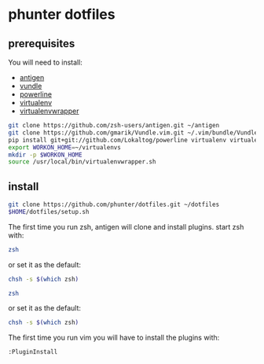 # phunter dotfiles

## prerequisites

You will need to install:
* [antigen](https://github.com/zsh-users/antigen)
* [vundle](https://github.com/gmarik/Vundle.vim)
* [powerline](https://github.com/Lokaltog/powerline)
* [virtualenv](http://virtualenv.readthedocs.org/en/latest/)
* [virtualenvwrapper](http://virtualenvwrapper.readthedocs.org/en/latest/)
```sh
git clone https://github.com/zsh-users/antigen.git ~/antigen
git clone https://github.com/gmarik/Vundle.vim.git ~/.vim/bundle/Vundle.vim
pip install git+git://github.com/Lokaltog/powerline virtualenv virtualenvwrapper
export WORKON_HOME=~/virtualenvs
mkdir -p $WORKON_HOME
source /usr/local/bin/virtualenvwrapper.sh
```

## install
```sh
git clone https://github.com/phunter/dotfiles.git ~/dotfiles
$HOME/dotfiles/setup.sh
```

The first time you run zsh, antigen will clone and install plugins. start zsh with:
```sh
zsh
```

or set it as the default:
```sh
chsh -s $(which zsh)
```
```sh
zsh
```

or set it as the default:
```sh
chsh -s $(which zsh)
```
The first time you run vim you will have to install the plugins with:
```sh
:PluginInstall
```

